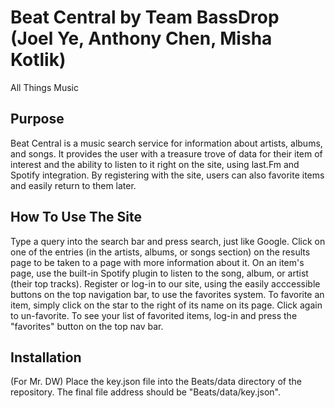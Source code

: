 # Beat Central by Team BassDrop (Joel Ye, Anthony Chen, Misha Kotlik)
All Things Music

## Purpose
  Beat Central is a music search service for information about artists, albums, and songs. It provides the user with a treasure trove of data for their item of interest and the ability to listen to it right on the site, using last.Fm and Spotify integration. By registering with the site, users can also favorite items and easily return to them later.

## How To Use The Site
  Type a query into the search bar and press search, just like Google. Click on one of the entries (in the artists, albums, or songs section) on the results page to be taken to a page with more information about it. On an item's page, use the built-in Spotify plugin to listen to the song, album, or artist (their top tracks). Register or log-in to our site, using the easily acccessible buttons on the top navigation bar, to use the favorites system. To favorite an item, simply click on the star to the right of its name on its page. Click again to un-favorite. To see your list of favorited items, log-in and press the "favorites" button on the top nav bar.
  
## Installation
  (For Mr. DW) Place the key.json file into the Beats/data directory of the repository. The final file address should be "Beats/data/key.json".
